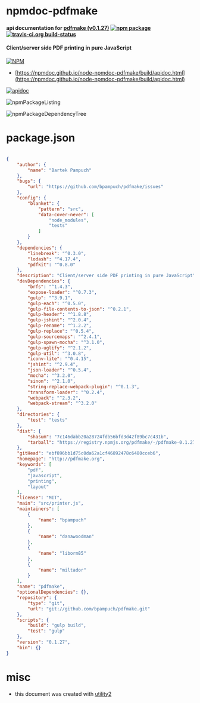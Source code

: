 # npmdoc-pdfmake

#### api documentation for  [pdfmake (v0.1.27)](http://pdfmake.org)  [![npm package](https://img.shields.io/npm/v/npmdoc-pdfmake.svg?style=flat-square)](https://www.npmjs.org/package/npmdoc-pdfmake) [![travis-ci.org build-status](https://api.travis-ci.org/npmdoc/node-npmdoc-pdfmake.svg)](https://travis-ci.org/npmdoc/node-npmdoc-pdfmake)

#### Client/server side PDF printing in pure JavaScript

[![NPM](https://nodei.co/npm/pdfmake.png?downloads=true&downloadRank=true&stars=true)](https://www.npmjs.com/package/pdfmake)

- [https://npmdoc.github.io/node-npmdoc-pdfmake/build/apidoc.html](https://npmdoc.github.io/node-npmdoc-pdfmake/build/apidoc.html)

[![apidoc](https://npmdoc.github.io/node-npmdoc-pdfmake/build/screenCapture.buildCi.browser.%252Ftmp%252Fbuild%252Fapidoc.html.png)](https://npmdoc.github.io/node-npmdoc-pdfmake/build/apidoc.html)

![npmPackageListing](https://npmdoc.github.io/node-npmdoc-pdfmake/build/screenCapture.npmPackageListing.svg)

![npmPackageDependencyTree](https://npmdoc.github.io/node-npmdoc-pdfmake/build/screenCapture.npmPackageDependencyTree.svg)



# package.json

```json

{
    "author": {
        "name": "Bartek Pampuch"
    },
    "bugs": {
        "url": "https://github.com/bpampuch/pdfmake/issues"
    },
    "config": {
        "blanket": {
            "pattern": "src",
            "data-cover-never": [
                "node_modules",
                "tests"
            ]
        }
    },
    "dependencies": {
        "linebreak": "^0.3.0",
        "lodash": "^4.17.4",
        "pdfkit": "^0.8.0"
    },
    "description": "Client/server side PDF printing in pure JavaScript",
    "devDependencies": {
        "brfs": "^1.4.3",
        "expose-loader": "^0.7.3",
        "gulp": "^3.9.1",
        "gulp-each": "^0.5.0",
        "gulp-file-contents-to-json": "^0.2.1",
        "gulp-header": "^1.8.8",
        "gulp-jshint": "^2.0.4",
        "gulp-rename": "^1.2.2",
        "gulp-replace": "^0.5.4",
        "gulp-sourcemaps": "^2.4.1",
        "gulp-spawn-mocha": "^3.1.0",
        "gulp-uglify": "^2.1.2",
        "gulp-util": "^3.0.8",
        "iconv-lite": "^0.4.15",
        "jshint": "^2.9.4",
        "json-loader": "^0.5.4",
        "mocha": "^3.2.0",
        "sinon": "^2.1.0",
        "string-replace-webpack-plugin": "^0.1.3",
        "transform-loader": "^0.2.4",
        "webpack": "^2.3.2",
        "webpack-stream": "^3.2.0"
    },
    "directories": {
        "test": "tests"
    },
    "dist": {
        "shasum": "7c146dabb20a28724fdb56bfd3d42f89bc7c431b",
        "tarball": "https://registry.npmjs.org/pdfmake/-/pdfmake-0.1.27.tgz"
    },
    "gitHead": "ebf896bb1d75c0da62a1cf46892478c6480cceb6",
    "homepage": "http://pdfmake.org",
    "keywords": [
        "pdf",
        "javascript",
        "printing",
        "layout"
    ],
    "license": "MIT",
    "main": "src/printer.js",
    "maintainers": [
        {
            "name": "bpampuch"
        },
        {
            "name": "danawoodman"
        },
        {
            "name": "liborm85"
        },
        {
            "name": "miltador"
        }
    ],
    "name": "pdfmake",
    "optionalDependencies": {},
    "repository": {
        "type": "git",
        "url": "git://github.com/bpampuch/pdfmake.git"
    },
    "scripts": {
        "build": "gulp build",
        "test": "gulp"
    },
    "version": "0.1.27",
    "bin": {}
}
```



# misc
- this document was created with [utility2](https://github.com/kaizhu256/node-utility2)
